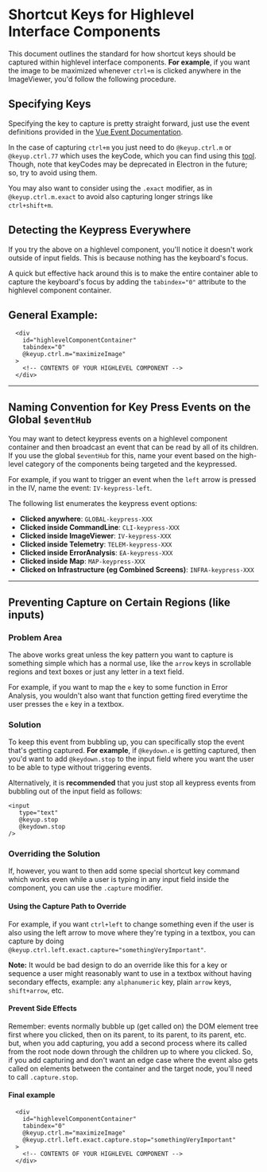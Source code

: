  # Shortcut Keys for Highlevel Interface Components

 This document outlines the standard for how shortcut keys should be captured within highlevel interface components. **For example**, if you want the image to be maximized whenever `ctrl+m` is clicked anywhere in the ImageViewer, you'd follow the following procedure.

 ## Specifying Keys

 Specifying the key to capture is pretty straight forward, just use the event definitions provided in the [Vue Event Documentation](https://vuejs.org/v2/guide/events.html).
 
 In the case of capturing `ctrl+m` you just need to do `@keyup.ctrl.m` or `@keyup.ctrl.77` which uses the keyCode, which you can find using this [tool](https://keycode.info/). Though, note that keyCodes may be deprecated in Electron in the future; so, try to avoid using them.
 
 You may also want to consider using the `.exact` modifier, as in `@keyup.ctrl.m.exact` to avoid also capturing longer strings like `ctrl+shift+m`.

 ## Detecting the Keypress Everywhere

 If you try the above on a highlevel component, you'll notice it doesn't work outside of input fields. This is because nothing has the keyboard's focus.
 
 A quick but effective hack around this is to make the entire container able to capture the keyboard's focus by adding the `tabindex="0"` attribute to the highlevel component container.

 ## General Example:
 
```
  <div 
    id="highlevelComponentContainer"
    tabindex="0"
    @keyup.ctrl.m="maximizeImage"
  >
    <!-- CONTENTS OF YOUR HIGHLEVEL COMPONENT -->
  </div>
```

----

## Naming Convention for Key Press Events on the Global `$eventHub`

You may want to detect keypress events on a highlevel component container and then broadcast an event that can be read by all of its children. If you use the global `$eventHub` for this, name your event based on the high-level category of the components being targeted and the keypressed.

For example, if you want to trigger an event when the `left` arrow is pressed in the IV, name the event: `IV-keypress-left`.

The following list enumerates the keypress event options:
- **Clicked anywhere**: `GLOBAL-keypress-XXX`
- **Clicked inside CommandLine**: `CLI-keypress-XXX`
- **Clicked inside ImageViewer**: `IV-keypress-XXX`
- **Clicked inside Telemetry**: `TELEM-keypress-XXX`
- **Clicked inside ErrorAnalysis**: `EA-keypress-XXX`
- **Clicked inside Map**: `MAP-keypress-XXX`
- **Clicked on Infrastructure (eg Combined Screens)**: `INFRA-keypress-XXX`

----

 ## Preventing Capture on Certain Regions (like inputs)

### Problem Area
 The above works great unless the key pattern you want to capture is something simple which has a normal use, like the `arrow` keys in scrollable regions and text boxes or just any letter in a text field.

 For example, if you want to map the `e` key to some function in Error Analysis, you wouldn't also want that function getting fired everytime the user presses the `e` key in a textbox.

### Solution
 To keep this event from bubbling up, you can specifically stop the event that's getting captured. **For example**, if `@keydown.e` is getting captured, then you'd want to add `@keydown.stop` to the input field where you want the user to be able to type without triggering events.
 
 Alternatively, it is **recommended** that you just stop all keypress events from bubbling out of the input field as follows:
 ```
 <input 
    type="text"
    @keyup.stop
    @keydown.stop
 />
 ```

### Overriding the Solution
If, however, you want to then add some special shortcut key command which works even while a user is typing in any input field inside the component, you can use the `.capture` modifier.

#### Using the Capture Path to Override
For example, if you want `ctrl+left` to change something even if the user is also using the left arrow to move where they're typing in a textbox, you can capture by doing `@keyup.ctrl.left.exact.capture="somethingVeryImportant"`.

**Note:** It would be bad design to do an override like this for a key or sequence a user might reasonably want to use in a textbox without having secondary effects, example: any `alphanumeric` key, plain `arrow` keys, `shift+arrow`, etc.

#### Prevent Side Effects
Remember: events normally bubble up (get called on) the DOM element tree first where you clicked, then on its parent, to its parent, to its parent, etc. but, when you add capturing, you add a second process where its called from the root node down through the children up to where you clicked. So, if you add capturing and don't want an edge case where the event also gets called on elements between the container and the target node, you'll need to call `.capture.stop`.

#### Final example
```
  <div 
    id="highlevelComponentContainer"
    tabindex="0"
    @keyup.ctrl.m="maximizeImage"
    @keyup.ctrl.left.exact.capture.stop="somethingVeryImportant"
  >
    <!-- CONTENTS OF YOUR HIGHLEVEL COMPONENT -->
  </div>
```
